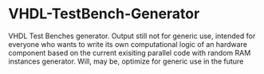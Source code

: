 # VHDL-TestBench-Generator
VHDL Test Benches generator. Output still not for generic use, intended for everyone who wants to write its own computational logic of an hardware component based on the current exisiting parallel code with random RAM instances generator. Will, may be, optimize for generic use in the future
